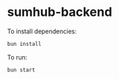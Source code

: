 # sumhub-backend

To install dependencies:

```bash
bun install
```

To run:

```bash
bun start
```
